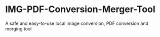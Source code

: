 # IMG-PDF-Conversion-Merger-Tool
A safe and easy-to-use local image conversion, PDF conversion and merging tool